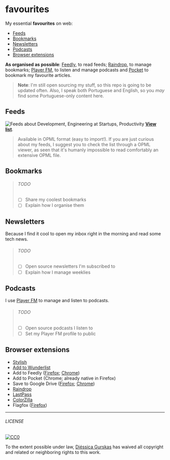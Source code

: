 # favourites
My essential **favourites** on web:
- [Feeds](#newsletters)
- [Bookmarks](#bookmarks)
- [Newsletters](#newsletters)
- [Podcasts](#podcasts)
- [Browser extensions](#browser-extensions)

**As organised as possible**: [Feedly](http://feedly.com/), to read feeds; [Raindrop](http://raindrop.io), to manage bookmarks; [Player FM](https://player.fm), to listen and manage podcasts and  [Pocket](https://getpocket.com/a/favorites/list) to bookmark my favourite articles.

> **Note**: I'm still open sourcing my stuff, so this repo is going to be updated often. Also, I speak both Portuguese and English, so you *may* find some Portuguese-only content here.

## Feeds
![Feeds about Development, Engineering at Startups, Productivity](http://cl.ly/image/3D2K1r0m3y05/Image%202015-07-29%20at%203.12.12%20pm.png)
**[View list](feeds.opml)**.
> Available in OPML format (easy to import!). If you are just curious about my feeds, I suggest you to check the list through a OPML viewer, as seen that it's humanly impossible to read comfortably an extensive OPML file.

## Bookmarks
> ###### TODO
> - [ ] Share my coolest bookmarks
> - [ ] Explain how I organise them

## Newsletters
Because I find it cool to open my inbox right in the morning and read some tech news.
> ###### TODO
> - [ ] Open source newsletters I'm subscribed to
> - [ ] Explain how I manage weeklies

## Podcasts
I use [Player FM](https://player.fm) to manage and listen to podcasts.
> ###### TODO
> - [ ] Open source podcasts I listen to
> - [ ] Set my Player FM profile to public

## Browser extensions
- [Stylish](https://userstyles.org)
- [Add to Wunderlist](https://www.wunderlist.com/download)
- Add to Feedly ([Firefox](https://addons.mozilla.org/en-US/firefox/addon/add-to-feedly/?src=search);  [Chrome](https://chrome.google.com/webstore/detail/feedly-mini/ndhinffkekpekljifjkkkkkhopnjodja?hl=en))
- Add to Pocket (Chrome; already native in Firefox)
- Save to Google Drive ([Firefox](https://addons.mozilla.org/EN-US/firefox/addon/save-to-google-drive/?src=search); [Chrome](https://chrome.google.com/webstore/detail/save-to-google-drive/gmbmikajjgmnabiglmofipeabaddhgne))
- [Raindrop](https://raindrop.io/pages/download#download-extension)
- [LastPass](https://lastpass.com/download)
- [ColorZilla](http://www.colorzilla.com)
- Flagfox ([Firefox](https://addons.mozilla.org/firefox/addon/flagfox))


---

###### LICENSE

[![CC0](http://i.creativecommons.org/p/zero/1.0/88x31.png)](http://creativecommons.org/publicdomain/zero/1.0/)

To the extent possible under law, [Diéssica Gurskas](http://diessi.ca) has waived all copyright and related or neighboring rights to this work.
